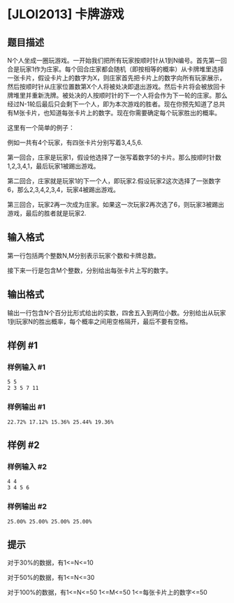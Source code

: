 # [JLOI2013] 卡牌游戏

## 题目描述

N个人坐成一圈玩游戏。一开始我们把所有玩家按顺时针从1到N编号。首先第一回合是玩家1作为庄家。每个回合庄家都会随机（即按相等的概率）从卡牌堆里选择一张卡片，假设卡片上的数字为X，则庄家首先把卡片上的数字向所有玩家展示，然后按顺时针从庄家位置数第X个人将被处决即退出游戏。然后卡片将会被放回卡牌堆里并重新洗牌。被处决的人按顺时针的下一个人将会作为下一轮的庄家。那么经过N-1轮后最后只会剩下一个人，即为本次游戏的胜者。现在你预先知道了总共有M张卡片，也知道每张卡片上的数字。现在你需要确定每个玩家胜出的概率。

这里有一个简单的例子：

例如一共有4个玩家，有四张卡片分别写着3,4,5,6.

第一回合，庄家是玩家1，假设他选择了一张写着数字5的卡片。那么按顺时针数1,2,3,4,1，最后玩家1被踢出游戏。

第二回合，庄家就是玩家1的下一个人，即玩家2.假设玩家2这次选择了一张数字6，那么2,3,4,2,3,4，玩家4被踢出游戏。

第三回合，玩家2再一次成为庄家。如果这一次玩家2再次选了6，则玩家3被踢出游戏，最后的胜者就是玩家2.


## 输入格式

第一行包括两个整数N,M分别表示玩家个数和卡牌总数。

接下来一行是包含M个整数，分别给出每张卡片上写的数字。


## 输出格式

输出一行包含N个百分比形式给出的实数，四舍五入到两位小数。分别给出从玩家1到玩家N的胜出概率，每个概率之间用空格隔开，最后不要有空格。


## 样例 #1

### 样例输入 #1
```
5 5
2 3 5 7 11
```

### 样例输出 #1

```
22.72% 17.12% 15.36% 25.44% 19.36%
```

## 样例 #2

### 样例输入 #2
```
4 4
3 4 5 6
```

### 样例输出 #2

```
25.00% 25.00% 25.00% 25.00%
```

## 提示

对于30%的数据，有1<=N<=10

对于50%的数据，有1<=N<=30

对于100%的数据，有1<=N<=50 1<=M<=50 1<=每张卡片上的数字<=50

